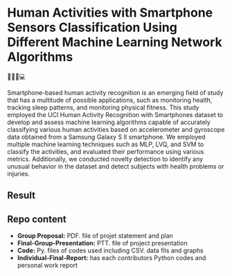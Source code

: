 # Human Activities with Smartphone Sensors Classification Using Different Machine Learning Network Algorithms
📱🏃‍♂️💻

Smartphone-based human activity recognition is an emerging field of study that has a multitude of possible applications, such as monitoring health, tracking sleep patterns, and monitoring physical fitness. This study employed the UCI Human Activity Recognition with Smartphones dataset to develop and assess machine learning algorithms capable of accurately classifying various human activities based on accelerometer and gyroscope data obtained from a Samsung Galaxy S II smartphone. We employed multiple machine learning techniques such as MLP, LVQ, and SVM to classify the activities, and evaluated their performance using various metrics. Additionally, we conducted novelty detection to identify any unusual behavior in the dataset and detect subjects with health problems or injuries.

## Result

## Repo content
- **Group Proposal:** PDF. file of projet statement and plan
- **Final-Group-Presentation:** PTT. file of project presentation
- **Code:** Py. files of codes used including CSV. data fils and graphs
- **Individual-Final-Report:** has each contributors Python codes and personal work report
